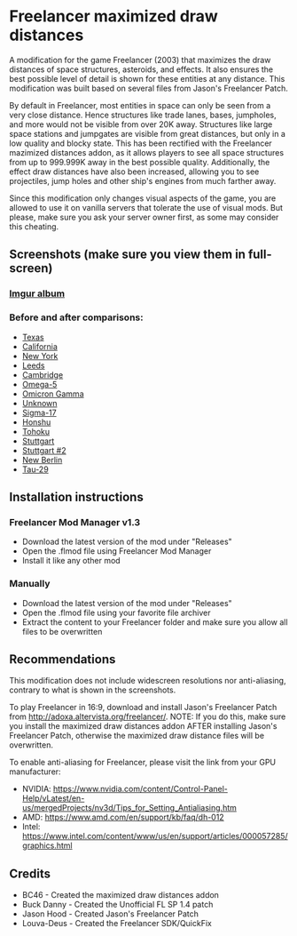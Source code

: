 # Freelancer maximized draw distances
A modification for the game Freelancer (2003) that maximizes the draw distances of space structures, asteroids, and effects. It also ensures the best possible level of detail is shown for these entities at any distance. This modification was built based on several files from Jason's Freelancer Patch.

By default in Freelancer, most entities in space can only be seen from a very close distance. Hence structures like trade lanes, bases, jumpholes, and more would not be visible from over 20K away. Structures like large space stations and jumpgates are visible from great distances, but only in a low quality and blocky state. This has been rectified with the Freelancer mazimized distances addon, as it allows players to see all space structures from up to 999.999K away in the best possible quality. Additionally, the effect draw distances have also been increased, allowing you to see projectiles, jump holes and other ship's engines from much farther away.

Since this modification only changes visual aspects of the game, you are allowed to use it on vanilla servers that tolerate the use of visual mods. But please, make sure you ask your server owner first, as some may consider this cheating.


## Screenshots (make sure you view them in full-screen)
### [Imgur album](https://imgur.com/a/QBIFulQ)

### Before and after comparisons:
* [Texas](https://imgsli.com/NTk2MTI)
* [California](https://imgsli.com/NTk1OTM)
* [New York](https://imgsli.com/NTk1OTc)
* [Leeds](https://imgsli.com/NTk1OTg)
* [Cambridge](https://imgsli.com/NTk1OTk)
* [Omega-5](https://imgsli.com/NTk2MDA)
* [Omicron Gamma](https://imgsli.com/NTk2MDI)
* [Unknown](https://imgsli.com/NTk2ODQ)
* [Sigma-17](https://imgsli.com/NTk2MDQ)
* [Honshu](https://imgsli.com/NTk2MDU)
* [Tohoku](https://imgsli.com/NTk2MDY)
* [Stuttgart](https://imgsli.com/NTk2MDc)
* [Stuttgart #2](https://imgsli.com/NTk2MTE)
* [New Berlin](https://imgsli.com/NTk2ODU)
* [Tau-29](https://imgsli.com/NTk2MTA)


## Installation instructions
### Freelancer Mod Manager v1.3
* Download the latest version of the mod under "Releases"
* Open the .flmod file using Freelancer Mod Manager
* Install it like any other mod

### Manually
* Download the latest version of the mod under "Releases"
* Open the .flmod file using your favorite file archiver
* Extract the content to your Freelancer folder and make sure you allow all files to be overwritten


## Recommendations 
This modification does not include widescreen resolutions nor anti-aliasing, contrary to what is shown in the screenshots.

To play Freelancer in 16:9, download and install Jason's Freelancer Patch from http://adoxa.altervista.org/freelancer/. NOTE: If you do this, make sure you install the maximized draw distances addon AFTER installing Jason's Freelancer Patch, otherwise the maximized draw distance files will be overwritten.

To enable anti-aliasing for Freelancer, please visit the link from your GPU manufacturer:
* NVIDIA: https://www.nvidia.com/content/Control-Panel-Help/vLatest/en-us/mergedProjects/nv3d/Tips_for_Setting_Antialiasing.htm
* AMD: https://www.amd.com/en/support/kb/faq/dh-012
* Intel: https://www.intel.com/content/www/us/en/support/articles/000057285/graphics.html


## Credits
* BC46 - Created the maximized draw distances addon
* Buck Danny - Created the Unofficial FL SP 1.4 patch
* Jason Hood - Created Jason's Freelancer Patch
* Louva-Deus - Created the Freelancer SDK/QuickFix
